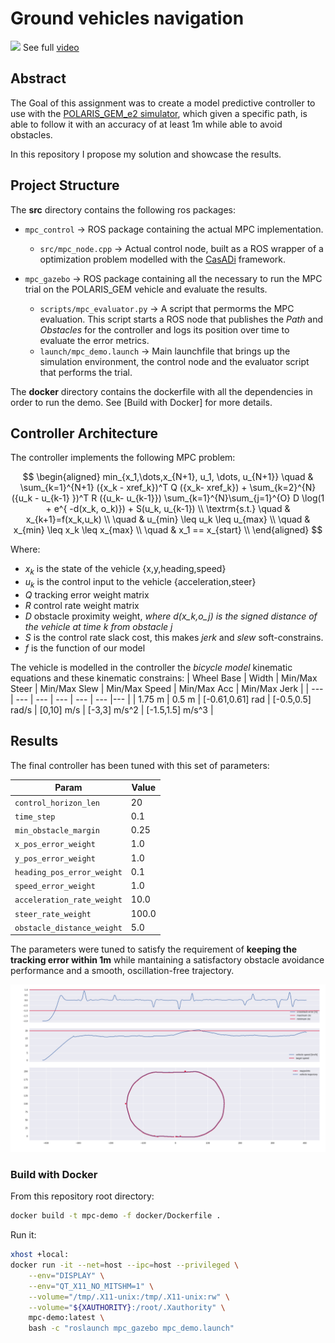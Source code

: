 # Ground vehicles navigation

<a href="results"><img src="./images/banner.gif" width="600"></a>
See full [video](./mpc_demo.mp4)

## Abstract

The Goal of this assignment was to create a model predictive controller to use with the [POLARIS_GEM_e2 simulator](https://gitlab.engr.illinois.edu/gemillins/POLARIS_GEM_e2), which given a specific path, is able to follow it with an accuracy of at least 1m while able to avoid obstacles.

In this repository I propose my solution and showcase the results.

## Project Structure

The **src** directory contains the following ros packages:
* `mpc_control` -> ROS package containing the actual MPC implementation.
  * `src/mpc_node.cpp` -> Actual control node, built as a ROS wrapper of a optimization problem modelled with the [CasADi](https://web.casadi.org/docs/) framework.

* `mpc_gazebo` -> ROS package containing all the necessary to run the MPC trial on the POLARIS_GEM vehicle and evaluate the results.
  * `scripts/mpc_evaluator.py` -> A script that permorms the MPC evaluation. This script starts a ROS node that publishes the *Path* and *Obstacles* for the controller and logs its position over time to evaluate the error metrics.
  * `launch/mpc_demo.launch` -> Main launchfile that brings up the simulation environment, the control node and the evaluator script that performs the trial.

The **docker** directory contains the dockerfile with all the dependencies in order to run the demo. See [Build with Docker] for more details.

## Controller Architecture

The controller implements the following MPC problem:

$$
\begin{aligned}
min_{x_1,\dots,x_{N+1}, u_1, \dots, u_{N+1}} \quad & \sum_{k=1}^{N+1} ({x_k - xref_k})^T Q ({x_k- xref_k}) + \sum_{k=2}^{N} ({u_k - u_{k-1} })^T R ({u_k- u_{k-1}}) \sum_{k=1}^{N}\sum_{j=1}^{O} D \log(1 + e^{ -d(x_k, o_k)}) + S(u_k, u_{k-1}) \\
\textrm{s.t.} \quad & x_{k+1}=f(x_k,u_k) \\
\quad & u_{min} \leq u_k \leq u_{max}    \\
\quad & x_{min} \leq x_k \leq x_{max}    \\
\quad & x_1 == x_{start}    \\
\end{aligned}
$$

Where:
* $x_k$ is the state of the vehicle {x,y,heading,speed}
* $u_k$ is the control input to the vehicle {acceleration,steer}
* $Q$ tracking error weight matrix
* $R$ control rate weight matrix
* $D$ obstacle proximity weight, *where d(x_k,o_j) is the signed distance of the vehicle at time k from obstacle j*
* $S$ is the control rate slack cost, this makes *jerk* and *slew* soft-constrains.
* $f$ is the function of our model

The vehicle is modelled in the controller the *bicycle model* kinematic equations and these kinematic constrains:
| Wheel Base | Width | Min/Max Steer | Min/Max Slew | Min/Max Speed | Min/Max Acc | Min/Max Jerk |
| --- | --- | --- | --- | --- | --- |--- |
| 1.75 m    | 0.5 m    | [-0.61,0.61] rad    | [-0.5,0.5] rad/s    | [0,10] m/s    | [-3,3] m/s^2   |  [-1.5,1.5] m/s^3  |

## Results

The final controller has been tuned with this set of parameters:

| Param | Value |
| --- | --- |
| `control_horizon_len` | 20 |
| `time_step` | 0.1 |
| `min_obstacle_margin ` | 0.25 |
| `x_pos_error_weight` | 1.0 |
| `y_pos_error_weight` | 1.0 |
| `heading_pos_error_weight` | 0.1 |
| `speed_error_weight` | 1.0 |
| `acceleration_rate_weight` | 10.0 |
| `steer_rate_weight` | 100.0 |
| `obstacle_distance_weight` | 5.0 |

The parameters were tuned to satisfy the requirement of **keeping the tracking error within 1m** while mantaining a satisfactory obstacle avoidance performance and a smooth, oscillation-free trajectory.

<a href="results"><img src="./images/results.png" width="720"></a>

### Build with Docker

From this repository root directory:
```bash
docker build -t mpc-demo -f docker/Dockerfile .
```

Run it:
```bash
xhost +local:
docker run -it --net=host --ipc=host --privileged \
    --env="DISPLAY" \
    --env="QT_X11_NO_MITSHM=1" \
    --volume="/tmp/.X11-unix:/tmp/.X11-unix:rw" \
    --volume="${XAUTHORITY}:/root/.Xauthority" \
    mpc-demo:latest \
    bash -c "roslaunch mpc_gazebo mpc_demo.launch"
```
